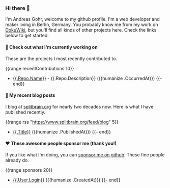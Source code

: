 ### Hi there :wave:

I'm Andreas Gohr, welcome to my github profile. I'm a web developer and maker living in Berlin, Germany. You probably know me from my work on [DokuWiki](https://github.com/splitbrain/dokuwiki), but you'll find all kinds of other projects here. Check the links below to get started.

#### :hammer: Check out what I'm currently working on

These are the projects I most recently contributed to.

{{range recentContributions 10}}
- [{{.Repo.Name}}]({{.Repo.URL}}) - {{.Repo.Description}} ({{humanize .OccurredAt}})
{{- end}}

#### :scroll: My recent blog posts

I blog at [splitbrain.org](https://www.splitbrain.org) for nearly two decades now. Here is what I have published recently.

{{range rss "https://www.splitbrain.org/feed/blog" 5}}
- [{{.Title}}]({{.URL}}) ({{humanize .PublishedAt}})
{{- end}}

#### :hearts:️ These awesome people sponsor me (thank you!)

If you like what I'm doing, you can [sponsor me on github](https://github.com/sponsors/splitbrain). These fine people already do.

{{range sponsors 20}}
- [{{.User.Login}}]({{.User.URL}}) ({{humanize .CreatedAt}})
{{- end}}

